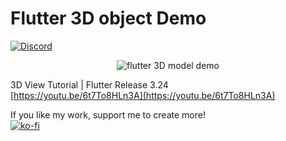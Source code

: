# Flutter 3D object Demo
[![Discord](https://img.shields.io/discord/731616556622282814?logo=discord&logoColor=white)](https://discord.com/invite/nWFnTqP)

<p align="center">
  <img src="flutter_3d_new.png" alt="flutter 3D model demo" title="Screenshot">
</p>

3D View Tutorial | Flutter Release 3.24<br>
[https://youtu.be/6t7To8HLn3A](https://youtu.be/6t7To8HLn3A)


If you like my work, support me to create more!<br>
[![ko-fi](https://ko-fi.com/img/githubbutton_sm.svg)](https://ko-fi.com/E1E0BVKNS)
